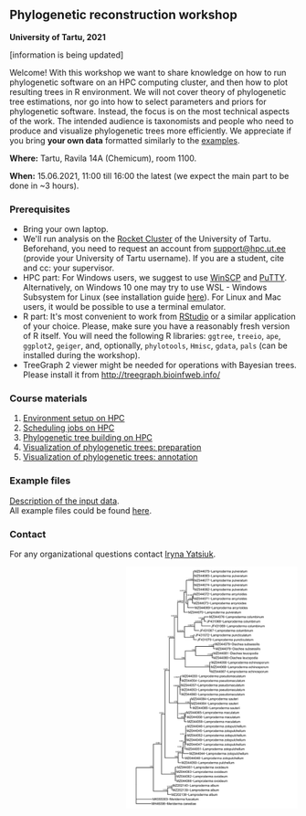 ## Phylogenetic reconstruction workshop
**University of Tartu, 2021** 

[information is being updated]

Welcome! With this workshop we want to share knowledge on how to run phylogenetic software on an HPC computing cluster, and then how to plot resulting trees in R environment. We will not cover theory of phylogenetic tree estimations, nor go into how to select parameters and priors for phylogenetic software. Instead, the focus is on the most technical aspects of the work. The intended audience is taxonomists and people who need to produce and visualize phylogenetic trees more efficiently. We appreciate if you bring **your own data** formatted similarly to the [examples](examples.md).

**Where:** Tartu, Ravila 14A (Chemicum), room 1100.

**When:** 15.06.2021, 11:00 till 16:00 the latest (we expect the main part to be done in ~3 hours).

### Prerequisites
- Bring your own laptop.
- We'll run analysis on the [Rocket Cluster](https://hpc.ut.ee/en/resources/rocket-cluster-en/) of the University of Tartu. Beforehand, you need to request an account from support@hpc.ut.ee (provide your University of Tartu username). If you are a student, cite and cc: your supervisor.
- HPC part: For Windows users, we suggest to use [WinSCP](https://winscp.net/eng/downloads.php) and [PuTTY](https://winscp.net/eng/downloads.php#putty).
Alternatively, on Windows 10 one may try to use WSL - Windows Subsystem for Linux (see installation guide [here](https://docs.microsoft.com/en-us/windows/wsl/install-win10)).
For Linux and Mac users, it would be possible to use a terminal emulator.
- R part: It's most convenient to work from [RStudio](https://www.rstudio.com/products/rstudio/download/) or a similar application of your choice. Please, make sure you have a reasonably fresh version of R itself. You will need the following R libraries: `ggtree`, `treeio`, `ape`, `ggplot2`, `geiger`, and, optionally, `phylotools`, `Hmisc`, `gdata`, `pals` (can be installed during the workshop).
- TreeGraph 2 viewer might be needed for operations with Bayesian trees. Please install it from http://treegraph.bioinfweb.info/

### Course materials
1. [Environment setup on HPC](00.Environment_setup.md)
2. [Scheduling jobs on HPC](01.SLURM.md)
3. [Phylogenetic tree building on HPC](02.Phylo_on_HPC.md)
4. [Visualization of phylogenetic trees: preparation](03.Tree_viz.md)
5. [Visualization of phylogenetic trees: annotation](04.Tree_plotting.md)

### Example files
[Description of the input data](examples.md).<br/>
All example files could be found [here](https://github.com/Mycology-Microbiology-Center/Phylo2021/tree/main/data).


### Contact
For any organizational questions contact [Iryna Yatsiuk](mailto:iryna.yatsiuk@ut.ee).

<img src="img/tree_example.png" width="300" title="Tree example" style="float:right"/>
